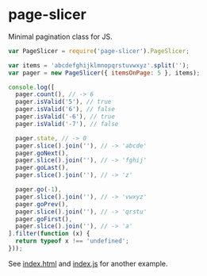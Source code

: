 # page-slicer

Minimal pagination class for JS.

```javascript
var PageSlicer = require('page-slicer').PageSlicer;

var items = 'abcdefghijklmnopqrstuvwxyz'.split('');
var pager = new PageSlicer({ itemsOnPage: 5 }, items);

console.log([
  pager.count(), // -> 6
  pager.isValid('5'), // true
  pager.isValid('6'), // false
  pager.isValid('-6'), // true
  pager.isValid('-7'), // false

  pager.state, // -> 0
  pager.slice().join(''), // -> 'abcde'
  pager.goNext(),
  pager.slice().join(''), // -> 'fghij'
  pager.goLast(),
  pager.slice().join(''), // -> 'z'

  pager.go(-1),
  pager.slice().join(''), // -> 'vwxyz'
  pager.goPrev(),
  pager.slice().join(''), // -> 'qrstu'
  pager.goFirst(),
  pager.slice().join(''), // -> 'a'
].filter(function (x) {
  return typeof x !== 'undefined';
}));
```

See [index.html](index.html) and [index.js](index.js) for another example.

